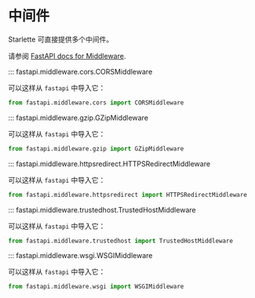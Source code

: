 # 中间件

Starlette 可直接提供多个中间件。

请参阅 [FastAPI docs for Middleware](https://fastapi.tiangolo.com/advanced/middleware/).

::: fastapi.middleware.cors.CORSMiddleware

可以这样从 `fastapi` 中导入它：

```python
from fastapi.middleware.cors import CORSMiddleware
```

::: fastapi.middleware.gzip.GZipMiddleware

可以这样从 `fastapi` 中导入它：

```python
from fastapi.middleware.gzip import GZipMiddleware
```

::: fastapi.middleware.httpsredirect.HTTPSRedirectMiddleware

可以这样从 `fastapi` 中导入它：

```python
from fastapi.middleware.httpsredirect import HTTPSRedirectMiddleware
```

::: fastapi.middleware.trustedhost.TrustedHostMiddleware

可以这样从 `fastapi` 中导入它：

```python
from fastapi.middleware.trustedhost import TrustedHostMiddleware
```

::: fastapi.middleware.wsgi.WSGIMiddleware

可以这样从 `fastapi` 中导入它：

```python
from fastapi.middleware.wsgi import WSGIMiddleware
```
